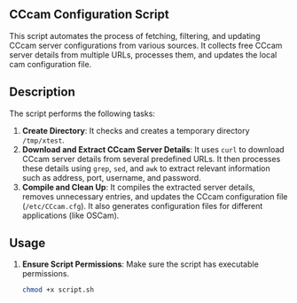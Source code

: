 ## CCcam Configuration Script

This script automates the process of fetching, filtering, and updating CCcam server configurations from various sources.
It collects free CCcam server details from multiple URLs, processes them, and updates the local cam configuration file.


## Description

The script performs the following tasks:

1. **Create Directory**: It checks and creates a temporary directory `/tmp/xtest`.
2. **Download and Extract CCcam Server Details**: It uses `curl` to download CCcam server details from several predefined URLs. It then processes these details using `grep`, `sed`, and `awk` to extract relevant information such as address, port, username, and password.
3. **Compile and Clean Up**: It compiles the extracted server details, removes unnecessary entries, and updates the CCcam configuration file (`/etc/CCcam.cfg`). It also generates configuration files for different applications (like OSCam).


## Usage

1. **Ensure Script Permissions**: Make sure the script has executable permissions.
   ```bash
   chmod +x script.sh
